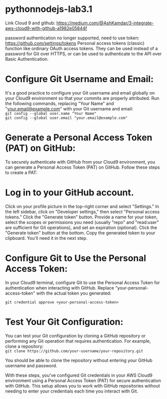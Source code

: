 # pythonnodejs-lab3.1

Link Cloud 9 and github:
https://medium.com/@AshKamdar/3-integrate-aws-cloud9-with-github-a1982e05844f

password authentication no longer supported, need to use token:
https://github.com/settings/tokens
Personal access tokens (classic) function like ordinary OAuth access tokens. They can be used instead of a password for Git over HTTPS, or can be used to authenticate to the API over Basic Authentication.

# Configure Git Username and Email:
It's a good practice to configure your Git username and email globally on your Cloud9 environment so that your commits are properly attributed. Run the following commands, replacing "Your Name" and "your.email@example.com" with your Git username and email:  
`git config --global user.name "Your Name"`  
`git config --global user.email "your.email@example.com"`

# Generate a Personal Access Token (PAT) on GitHub:
To securely authenticate with GitHub from your Cloud9 environment, you can generate a Personal Access Token (PAT) on GitHub. Follow these steps to create a PAT:

# Log in to your GitHub account.
Click on your profile picture in the top-right corner and select "Settings."
In the left sidebar, click on "Developer settings," then select "Personal access tokens."
Click the "Generate token" button.
Provide a name for your token, select the scopes or permissions you need (usually "repo" and "read:user" are sufficient for Git operations), and set an expiration (optional).
Click the "Generate token" button at the bottom.
Copy the generated token to your clipboard. You'll need it in the next step.

# Configure Git to Use the Personal Access Token:
In your Cloud9 terminal, configure Git to use the Personal Access Token for authentication when interacting with GitHub. Replace "your-personal-access-token" with the actual token you generated:  

`git credential approve <your-personal-access-token>`

# Test Your Git Configuration:
You can test your Git configuration by cloning a GitHub repository or performing any Git operation that requires authentication. For example, clone a repository:  
`git clone https://github.com/your-username/your-repository.git`

You should be able to clone the repository without entering your GitHub username and password.

With these steps, you've configured Git credentials in your AWS Cloud9 environment using a Personal Access Token (PAT) for secure authentication with GitHub. This setup allows you to work with GitHub repositories without needing to enter your credentials each time you interact with Git.




